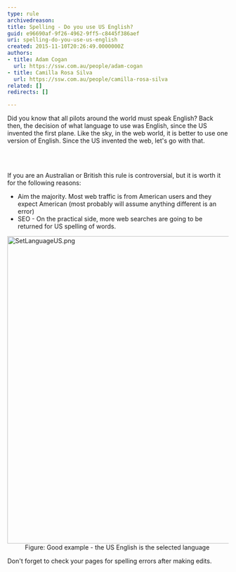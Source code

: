 ```yaml
---
type: rule
archivedreason: 
title: Spelling - Do you use US English?
guid: e96690af-9f26-4962-9ff5-c8445f386aef
uri: spelling-do-you-use-us-english
created: 2015-11-10T20:26:49.0000000Z
authors:
- title: Adam Cogan
  url: https://ssw.com.au/people/adam-cogan
- title: Camilla Rosa Silva
  url: https://ssw.com.au/people/camilla-rosa-silva
related: []
redirects: []

---
```



<p>Did you know that all pilots around the world must speak English? Back then, the decision of what language to use was&#160;English, since the US invented the first plane. Like the sky, in the web world, it is better to use one version of English. Since the US invented the web, let's go with that. <br></p>
<br><excerpt class='endintro'></excerpt><br>
<p>If you are an Australian or British this rule is controversial, but it is worth it for the following reasons&#58;</p><ul><li>Aim the majority. Most web traffic is from American users and they expect American (most probably will assume anything different is an error)</li><li>SEO - On the practical side, more web searches are going to be returned for US spelling of words.</li></ul><dl class="goodImage"><dt> <img src="/PublishingImages/SetLanguageUS.png" alt="SetLanguageUS.png" style="width&#58;700px;" /> </dt><dd>Figure&#58; Good example - the&#160;US English ​is the selected language </dd></dl><p>Don't forget to check your pages for spelling errors after making edits.</p>


